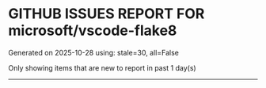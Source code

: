 
# GITHUB ISSUES REPORT FOR microsoft/vscode-flake8


Generated on 2025-10-28 using: stale=30, all=False


Only showing items that are new to report in past 1 day(s)


---




















